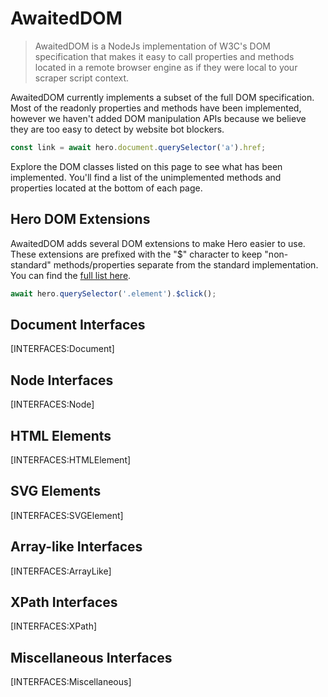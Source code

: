 # AwaitedDOM

> AwaitedDOM is a NodeJs implementation of W3C's DOM specification that makes it easy to call properties and methods located in a remote browser engine as if they were local to your scraper script context.

AwaitedDOM currently implements a subset of the full DOM specification. Most of the readonly properties and methods have been implemented, however we haven't added DOM manipulation APIs because we believe they are too easy to detect by website bot blockers.

```js
const link = await hero.document.querySelector('a').href;
```

Explore the DOM classes listed on this page to see what has been implemented. You'll find a list of the unimplemented methods and properties located at the bottom of each page.

## Hero DOM Extensions

AwaitedDOM adds several DOM extensions to make Hero easier to use. These extensions are prefixed with the "$" character to keep "non-standard" methods/properties separate from the standard implementation. You can find the [full list here](./awaited-dom-extensions.md).

```js
await hero.querySelector('.element').$click();
```

## Document Interfaces

[INTERFACES:Document]

## Node Interfaces

[INTERFACES:Node]

## HTML Elements

[INTERFACES:HTMLElement]

## SVG Elements

[INTERFACES:SVGElement]

## Array-like Interfaces

[INTERFACES:ArrayLike]

## XPath Interfaces

[INTERFACES:XPath]

## Miscellaneous Interfaces

[INTERFACES:Miscellaneous]
